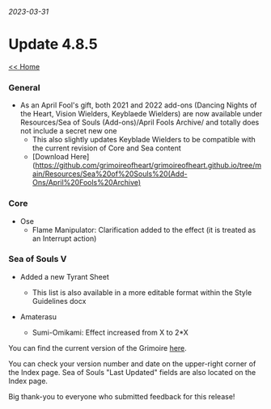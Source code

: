 _2023-03-31_
# Update 4.8.5

[<< Home](https://grimoireofheart.github.io)

### General
* As an April Fool's gift, both 2021 and 2022 add-ons (Dancing Nights of the Heart, Vision Wielders, Keyblaede Wielders) are now available under Resources/Sea of Souls (Add-ons)/April Fools Archive/ and totally does not include a secret new one
	* This also slightly updates Keyblade Wielders to be compatible with the current revision of Core and Sea content
	* [Download Here](https://github.com/grimoireofheart/grimoireofheart.github.io/tree/main/Resources/Sea%20of%20Souls%20(Add-Ons/April%20Fools%20Archive)

### Core
* Ose
	*  Flame Manipulator: Clarification added to the effect (it is treated as an Interrupt action)

### Sea of Souls V
* Added a new Tyrant Sheet 
	* This list is also available in a more editable format within the Style Guidelines docx

* Amaterasu
	* Sumi-Omikami: Effect increased from X to 2*X

You can find the current version of the Grimoire [here](https://github.com/grimoireofheart/grimoireofheart.github.io/raw/main/Resources/Grimoire%20of%20the%20Heart%20[Core%20Rulebook].pdf).

You can check your version number and date on the upper-right corner of the Index page. Sea of Souls "Last Updated" fields are also located on the Index page. 

Big thank-you to everyone who submitted feedback for this release!
